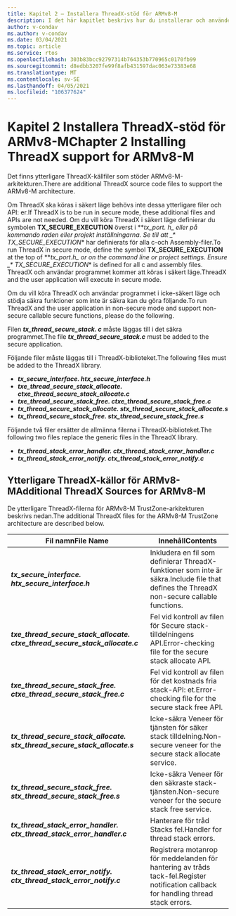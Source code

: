 ```yaml
---
title: Kapitel 2 – Installera ThreadX-stöd för ARMv8-M
description: I det här kapitlet beskrivs hur du installerar och använder ThreadX-källkod för ARMv8-M-arkitekturen.
author: v-condav
ms.author: v-condav
ms.date: 03/04/2021
ms.topic: article
ms.service: rtos
ms.openlocfilehash: 303b83bcc92797314b764353b770965c0170fb99
ms.sourcegitcommit: d8edbb3207fe99f8afb431597dac063e73383e68
ms.translationtype: MT
ms.contentlocale: sv-SE
ms.lasthandoff: 04/05/2021
ms.locfileid: "106377624"
---
```

#  <a name="chapter-2--installing-threadx-support-for-armv8-m"></a><span data-ttu-id="789f4-103">Kapitel 2 Installera ThreadX-stöd för ARMv8-M</span><span class="sxs-lookup"><span data-stu-id="789f4-103">Chapter 2  Installing ThreadX support for ARMv8-M</span></span>

<span data-ttu-id="789f4-104">Det finns ytterligare ThreadX-källfiler som stöder ARMv8-M-arkitekturen.</span><span class="sxs-lookup"><span data-stu-id="789f4-104">There are additional ThreadX source code files to support the ARMv8-M architecture.</span></span>

<span data-ttu-id="789f4-105">Om ThreadX ska köras i säkert läge behövs inte dessa ytterligare filer och API: er.</span><span class="sxs-lookup"><span data-stu-id="789f4-105">If ThreadX is to be run in secure mode, these additional files and APIs are not needed.</span></span> <span data-ttu-id="789f4-106">Om du vill köra ThreadX i säkert läge definierar du symbolen **TX_SECURE_EXECUTION** överst i **_tx_port. h_*_ eller på kommando raden eller projekt inställningarna. Se till att _\* TX_SECURE_EXECUTION*\* har definierats för alla c-och Assembly-filer.</span><span class="sxs-lookup"><span data-stu-id="789f4-106">To run ThreadX in secure mode, define the symbol **TX_SECURE_EXECUTION** at the top of **_tx_port.h_*_ or on the command line or project settings. Ensure _\* TX_SECURE_EXECUTION*\* is defined for all c and assembly files.</span></span> <span data-ttu-id="789f4-107">ThreadX och användar programmet kommer att köras i säkert läge.</span><span class="sxs-lookup"><span data-stu-id="789f4-107">ThreadX and the user application will execute in secure mode.</span></span>

<span data-ttu-id="789f4-108">Om du vill köra ThreadX och användar programmet i icke-säkert läge och stödja säkra funktioner som inte är säkra kan du göra följande.</span><span class="sxs-lookup"><span data-stu-id="789f4-108">To run ThreadX and the user application in non-secure mode and support non-secure callable secure functions, please do the following.</span></span>

<span data-ttu-id="789f4-109">Filen ***tx_thread_secure_stack. c*** måste läggas till i det säkra programmet.</span><span class="sxs-lookup"><span data-stu-id="789f4-109">The file ***tx_thread_secure_stack.c*** must be added to the secure application.</span></span>

<span data-ttu-id="789f4-110">Följande filer måste läggas till i ThreadX-biblioteket.</span><span class="sxs-lookup"><span data-stu-id="789f4-110">The following files must be added to the ThreadX library.</span></span>

- <span data-ttu-id="789f4-111">***tx_secure_interface. h***</span><span class="sxs-lookup"><span data-stu-id="789f4-111">***tx_secure_interface.h***</span></span>
- <span data-ttu-id="789f4-112">***txe_thread_secure_stack_allocate. c***</span><span class="sxs-lookup"><span data-stu-id="789f4-112">***txe_thread_secure_stack_allocate.c***</span></span>
- <span data-ttu-id="789f4-113">***txe_thread_secure_stack_free. c***</span><span class="sxs-lookup"><span data-stu-id="789f4-113">***txe_thread_secure_stack_free.c***</span></span>
- <span data-ttu-id="789f4-114">***tx_thread_secure_stack_allocate. s***</span><span class="sxs-lookup"><span data-stu-id="789f4-114">***tx_thread_secure_stack_allocate.s***</span></span>
- <span data-ttu-id="789f4-115">***tx_thread_secure_stack_free. s***</span><span class="sxs-lookup"><span data-stu-id="789f4-115">***tx_thread_secure_stack_free.s***</span></span>

<span data-ttu-id="789f4-116">Följande två filer ersätter de allmänna filerna i ThreadX-biblioteket.</span><span class="sxs-lookup"><span data-stu-id="789f4-116">The following two files replace the generic files in the ThreadX library.</span></span>

- <span data-ttu-id="789f4-117">***tx_thread_stack_error_handler. c***</span><span class="sxs-lookup"><span data-stu-id="789f4-117">***tx_thread_stack_error_handler.c***</span></span>
- <span data-ttu-id="789f4-118">***tx_thread_stack_error_notify. c***</span><span class="sxs-lookup"><span data-stu-id="789f4-118">***tx_thread_stack_error_notify.c***</span></span>

## <a name="additional-threadx-sources-for-armv8-m"></a><span data-ttu-id="789f4-119">Ytterligare ThreadX-källor för ARMv8-M</span><span class="sxs-lookup"><span data-stu-id="789f4-119">Additional ThreadX Sources for ARMv8-M</span></span>

<span data-ttu-id="789f4-120">De ytterligare ThreadX-filerna för ARMv8-M TrustZone-arkitekturen beskrivs nedan.</span><span class="sxs-lookup"><span data-stu-id="789f4-120">The additional ThreadX files for the ARMv8-M TrustZone architecture are described below.</span></span>

  | <span data-ttu-id="789f4-121">**Fil namn**</span><span class="sxs-lookup"><span data-stu-id="789f4-121">**File Name**</span></span>                            | <span data-ttu-id="789f4-122">**Innehåll**</span><span class="sxs-lookup"><span data-stu-id="789f4-122">**Contents**</span></span>                                                        |
  |------------------------------------------|---------------------------------------------------------------------|
  | <span data-ttu-id="789f4-123">***tx_secure_interface. h***</span><span class="sxs-lookup"><span data-stu-id="789f4-123">***tx_secure_interface.h***</span></span>              | <span data-ttu-id="789f4-124">Inkludera en fil som definierar ThreadX-funktioner som inte är säkra.</span><span class="sxs-lookup"><span data-stu-id="789f4-124">Include file that defines the ThreadX non-secure callable functions.</span></span> |
  | <span data-ttu-id="789f4-125">***txe_thread_secure_stack_allocate. c***</span><span class="sxs-lookup"><span data-stu-id="789f4-125">***txe_thread_secure_stack_allocate.c***</span></span> |  <span data-ttu-id="789f4-126">Fel vid kontroll av filen för Secure stack-tilldelningens API.</span><span class="sxs-lookup"><span data-stu-id="789f4-126">Error-checking file for the secure stack allocate API.</span></span> |
  | <span data-ttu-id="789f4-127">***txe_thread_secure_stack_free. c***</span><span class="sxs-lookup"><span data-stu-id="789f4-127">***txe_thread_secure_stack_free.c***</span></span>     |  <span data-ttu-id="789f4-128">Fel vid kontroll av filen för det kostnads fria stack-API: et.</span><span class="sxs-lookup"><span data-stu-id="789f4-128">Error-checking file for the secure stack free API.</span></span> |
  | <span data-ttu-id="789f4-129">***tx_thread_secure_stack_allocate. s***</span><span class="sxs-lookup"><span data-stu-id="789f4-129">***tx_thread_secure_stack_allocate.s***</span></span>  |  <span data-ttu-id="789f4-130">Icke-säkra Veneer för tjänsten för säker stack tilldelning.</span><span class="sxs-lookup"><span data-stu-id="789f4-130">Non-secure veneer for the secure stack allocate service.</span></span> |
  | <span data-ttu-id="789f4-131">***tx_thread_secure_stack_free. s***</span><span class="sxs-lookup"><span data-stu-id="789f4-131">***tx_thread_secure_stack_free.s***</span></span>      |  <span data-ttu-id="789f4-132">Icke-säkra Veneer för den säkraste stack-tjänsten.</span><span class="sxs-lookup"><span data-stu-id="789f4-132">Non-secure veneer for the secure stack free service.</span></span> |
  | <span data-ttu-id="789f4-133">***tx_thread_stack_error_handler. c***</span><span class="sxs-lookup"><span data-stu-id="789f4-133">***tx_thread_stack_error_handler.c***</span></span>    |  <span data-ttu-id="789f4-134">Hanterare för tråd Stacks fel.</span><span class="sxs-lookup"><span data-stu-id="789f4-134">Handler for thread stack errors.</span></span> |
  | <span data-ttu-id="789f4-135">***tx_thread_stack_error_notify. c***</span><span class="sxs-lookup"><span data-stu-id="789f4-135">***tx_thread_stack_error_notify.c***</span></span>     |  <span data-ttu-id="789f4-136">Registrera motanrop för meddelanden för hantering av tråds tack-fel.</span><span class="sxs-lookup"><span data-stu-id="789f4-136">Register notification callback for handling thread stack errors.</span></span> |
